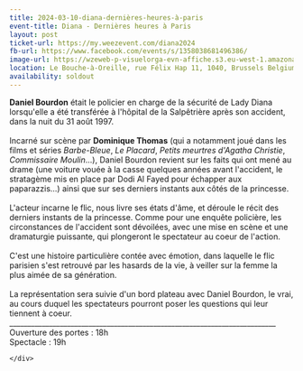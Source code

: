 ```yaml
---
title: 2024-03-10-diana-dernières-heures-à-paris
event-title: Diana - Dernières heures à Paris
layout: post
ticket-url: https://my.weezevent.com/diana2024
fb-url: https://www.facebook.com/events/s/1358038681496386/
image-url: https://wzeweb-p-visuelorga-evn-affiche.s3.eu-west-1.amazonaws.com/affiche_1094568.png
location: Le Bouche-à-Oreille, rue Félix Hap 11, 1040, Brussels Belgium
availability: soldout
---
```

<div><div class="xdj266r x11i5rnm xat24cr x1mh8g0r x1vvkbs">
<strong>Daniel Bourdon</strong> était le policier en charge de la sécurité de Lady Diana lorsqu'elle a été transférée à l'hôpital de la Salpêtrière après son accident, dans la nuit du 31 août 1997.</div>
<div class="xdj266r x11i5rnm xat24cr x1mh8g0r x1vvkbs">
	 </div>
<div class="xdj266r x11i5rnm xat24cr x1mh8g0r x1vvkbs">
	Incarné sur scène par <strong>Dominique Thomas</strong> (qui a notamment joué dans les films et séries <em>Barbe-Bleue</em>, <em>Le Placard</em>, <em>Petits meurtres d'Agatha Christie</em>, <em>Commissaire Moulin</em>...), Daniel Bourdon revient sur les faits qui ont mené au drame (une voiture vouée à la casse quelques années avant l'accident, le stratagème mis en place par Dodi Al Fayed pour échapper aux paparazzis...) ainsi que sur ses derniers instants aux côtés de la princesse.</div>
<div class="xdj266r x11i5rnm xat24cr x1mh8g0r x1vvkbs">
	 </div>
<div class="xdj266r x11i5rnm xat24cr x1mh8g0r x1vvkbs">
	L'acteur incarne le flic, nous livre ses états d'âme, et déroule le récit des derniers instants de la princesse. Comme pour une enquête policière, les circonstances de l'accident sont dévoilées, avec une mise en scène et une dramaturgie puissante, qui plongeront le spectateur au coeur de l'action.</div>
<div class="xdj266r x11i5rnm xat24cr x1mh8g0r x1vvkbs">
	 </div>
<div class="xdj266r x11i5rnm xat24cr x1mh8g0r x1vvkbs">
	C'est une histoire particulière contée avec émotion, dans laquelle le flic parisien s'est retrouvé par les hasards de la vie, à veiller sur la femme la plus aimée de sa génération.</div>
<div class="xdj266r x11i5rnm xat24cr x1mh8g0r x1vvkbs">
	 </div>
<div class="xdj266r x11i5rnm xat24cr x1mh8g0r x1vvkbs">
	La représentation sera suivie d'un bord plateau avec Daniel Bourdon, le vrai, au cours duquel les spectateurs pourront poser les questions qui leur tiennent à coeur.</div>
<div class="x11i5rnm xat24cr x1mh8g0r x1vvkbs xtlvy1s">
	__________________________________________________________________________</div>
<div class="x11i5rnm xat24cr x1mh8g0r x1vvkbs xtlvy1s">
	Ouverture des portes : 18h<br>
	Spectacle : 19h</div>

    </div>
